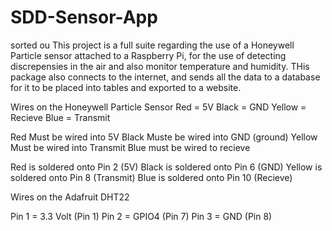 # SDD-Sensor-App
sorted ou
This project is a full suite regarding the use of a Honeywell Particle sensor attached to a Raspberry Pi, for the use of detecting discrepensies in the air and also monitor temperature and humidity. THis package also connects to the internet, and sends all the data to a database for it to be placed into tables and exported to a website.

Wires on the Honeywell Particle Sensor
Red = 5V
Black = GND
Yellow = Recieve
Blue = Transmit

Red Must be wired into 5V
Black Muste be wired into GND (ground)
Yellow Must be wired into Transmit
Blue must be wired to recieve

Red is soldered onto Pin 2 (5V)
Black is soldered onto Pin 6 (GND)
Yellow is soldered onto Pin 8 (Transmit)
Blue is soldered onto Pin 10 (Recieve)

Wires on the Adafruit DHT22 

Pin 1 = 3.3 Volt (Pin 1)
Pin 2 = GPIO4 (Pin 7)
Pin 3 = GND (Pin 8)
